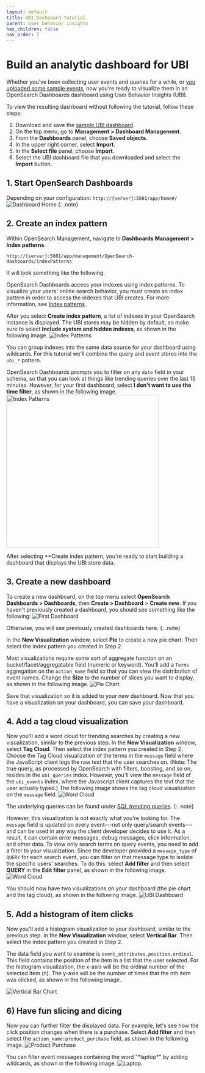 ```yaml
---
layout: default
title: UBI Dashboard Tutorial
parent: User behavior insights
has_children: false
nav_order: 7
---
```



# Build an analytic dashboard for UBI

Whether you've been collecting user events and queries for a while, or [you uploaded some sample events](https://github.com/o19s/chorus-OpenSearch-edition/blob/main/katas/003_import_preexisting_event_data.md), now you're ready to visualize them in an OpenSearch Dashboards dashboard using User Behavior Insights (UBI).

To view the resulting dashboard without following the tutorial, follow these steps:
1. Download and save the [sample UBI dashboard]({{site.url}}{{site.baseurl}}/assets/examples/ubi-dashboard.ndjson).
1. On the top menu, go to **Management > Dashboard Management**.
1. From the **Dashboards** panel, choose **Saved objects**.
1. In the upper right corner, select **Import**.
1. In the **Select file** panel, choose **Import**.
1. Select the UBI dashboard file that you downloaded and select the **Import** button.

## 1. Start OpenSearch Dashboards

Depending on your configuration: `http://{server}:5601/app/home#/`
![Dashboard Home]({{site.url}}{{site.baseurl}}/images/ubi/home.png "Dashboards")
{: .note} 

## 2. Create an index pattern

Within OpenSearch Management, navigate to **Dashboards Management > Index patterns**.

`http://{server}:5601/app/management/OpenSearch-dashboards/indexPatterns`

It will look something like the following.

OpenSearch Dashboards access your indexes using index patterns. To visualize your users' online search behavior, you must create an index pattern in order to access the indexes that UBI creates. For more information, see [Index patterns]({{site.url}}{{site.baseurl}}/dashboards/management/index-patterns/).

After you select **Create index pattern**, a list of indexes in your OpenSearch instance is displayed. The UBI stores may be hidden by default, so make sure to select **Include system and hidden indexes**, as shown in the following image. 
![Index Patterns]({{site.url}}{{site.baseurl}}/images/ubi/index_pattern2.png "Index Patterns")

You can group indexes into the same data source for your dashboard using wildcards. For this tutorial we'll combine the query and event stores into the `ubi_*` pattern.

OpenSearch Dashboards prompts you to filter on any `date` field in your schema, so that you can look at things like trending queries over the last 15 minutes. However, for your first dashboard, select **I don't want to use the time filter**, as shown in the following image. 
<img src="{{site.url}}{{site.baseurl}}/images/ubi/index_pattern3.png" alt="Index Patterns" width="400"/>


After selecting **Create index pattern, you're ready to start building a dashboard that displays the UBI store data.

## 3. Create a new dashboard

To create a new dashboard, on the top menu select **OpenSearch Dashboards > Dashboards**, then **Create > Dashboard** > **Create new**.
If you haven't previously created a dashboard, you should see something like the following:
![First Dashboard]({{site.url}}{{site.baseurl}}/images/ubi/first_dashboard.png "First Dashboard")

Otherwise, you will see previously created dashboards here.
{: .note} 

In the **New Visualization** window, select **Pie** to create a new pie chart. Then select the index pattern you created in Step 2.

Most visualizations require some sort of aggregate function on an bucket/facet/aggregatable field (numeric or keyword). You'll add a `Terms` aggregation on the `action_name` field so that you can view the distribution of event names. Change the **Size** to the number of slices you want to display, as shown in the following image.
![Pie Chart]({{site.url}}{{site.baseurl}}/images/ubi/pie.png "Pie Chart")

Save that visualization so it is added to your new dashboard. Now that you have a visualization on your dashboard, you can save your dashboard.

## 4. Add a tag cloud visualization

Now you'll add a word cloud for trending searches by creating a new visualization, similar to the previous step.  In the **New Visualization** window, select **Tag Cloud**. Then select the index pattern you created in Step 2. Choose the Tag Cloud visualization of the terms in the `message` field where the JavaScript client logs the raw text that the user searches on.  (Note: The true query, as processed by OpenSearch with filters, boosting, and so on, resides in the `ubi_queries` index. However, you'll view the `message` field of the `ubi_events` index, where the Javascript client captures the text that the user actually typed.) The following image shows the tag cloud visualization on the `message` field.
![Word Cloud]({{site.url}}{{site.baseurl}}/images/ubi/tag_cloud1.png "Word Cloud")

The underlying queries can be found under [SQL trending queries]({{site.url}}{{site.baseurl}}/search-plugins/ubi/sql-queries/#trending-queries).
{: .note} 


However, this visualization is not exactly what you're looking for. The `message` field is updated on every event---not only query/search events---and can be used in any way the client developer decides to use it. As a result, it can contain error messages, debug messages, click information, and other data.
To view only search terms on query events, you need to add a filter to your visualization. Since the developer provided a `message_type` of `QUERY` for each search event, you can filter on that message type to isolate the specific users' searches. To do this, select **Add filter** and then select **QUERY** in the **Edit filter** panel, as shown in the following image. 
![Word Cloud]({{site.url}}{{site.baseurl}}/images/ubi/tag_cloud2.png "Word Cloud")

You should now have two visualizations on your dashboard (the pie chart and the tag cloud), as shown in the following image.
![UBI Dashboard]({{site.url}}{{site.baseurl}}/images/ubi/dashboard2.png "UBI Dashboard")

## 5. Add a histogram of item clicks

Now you'll add a histogram visualization to your dashboard, similar to the previous step. In the **New Visualization** window, select **Vertical Bar**. Then select the index pattern you created in Step 2. 

The data field you want to examine is `event_attributes.position.ordinal`. This field contains the position of the item in a list that the user selected. For the histogram visualization, the x-axis will be the ordinal number of the selected item (n). The y-axis will be the number of times that the nth item was clicked, as shown in the following image. 

![Vertical Bar Chart]({{site.url}}{{site.baseurl}}/images/ubi/histogram.png "Vertical Bar Chart")

## 6) Have fun slicing and dicing

Now you can further filter the displayed data. For example, let's see how the click position changes when there is a purchase. Select **Add filter** and then select the `action_name:product_purchase` field, as shown in the following image.
![Product Purchase]({{site.url}}{{site.baseurl}}/images/ubi/product_purchase.png "Product Purchase")


You can filter event messages containing the word "\*laptop\*" by adding wildcards, as shown in the following image.
![Laptop]({{site.url}}{{site.baseurl}}/images/ubi/laptop.png "Laptop").
 

